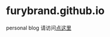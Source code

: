 # furybrand.github.io
personal blog
请访问[点这里](https://furybrand.github.io/jekyll/update/2999/12/31/contents.html)
